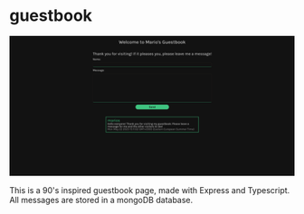 # guestbook
![demo](./demo.png)

This is a 90's inspired guestbook page, made with Express and Typescript. All messages are stored in a mongoDB database.
